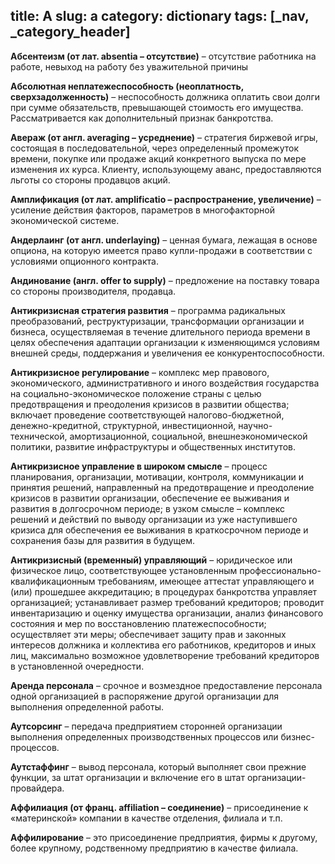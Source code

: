 title: А
slug: a
category: dictionary
tags: [_nav, _category_header]
---

__Абсентеизм (от лат. absentia – отсутствие)__ – отсутствие работника на работе, невыход на работу без уважительной причины

__Абсолютная неплатежеспособность (неоплатность, сверхзадолженность)__ – неспособность должника оплатить свои долги при сумме обязательств, превышающей стоимость его имущества. Рассматривается как дополнительный признак банкротства.

__Авераж (от англ. averaging – усреднение)__ – стратегия биржевой игры, состоящая в последовательной, через определенный промежуток времени, покупке или продаже акций конкретного выпуска по мере изменения их курса. Клиенту, использующему аванс, предоставляются льготы со стороны продавцов акций.

__Амплификация (от лат. amplificatio – распространение, увеличение)__ – усиление действия факторов, параметров в многофакторной экономической системе.

__Андерлаинг (от англ. underlaying)__ – ценная бумага, лежащая в основе опциона, на которую имеется право купли-продажи в соответствии с условиями опционного контракта.

__Андинование (англ. offer to supply)__ – предложение на поставку товара со стороны производителя, продавца.

__Антикризисная стратегия развития__ – программа радикальных преобразований, реструктуризации, трансформации организации и бизнеса, осуществляемая в течение длительного периода времени в целях обеспечения адаптации организации к изменяющимся условиям внешней среды, поддержания и увеличения ее конкурентоспособности.

__Антикризисное регулирование__ – комплекс мер правового, экономического, административного и иного воздействия государства на социально-экономическое положение страны с целью предотвращения и преодоления кризисов в развитии общества; включает проведение соответствующей налогово-бюджетной, денежно-кредитной, структурной, инвестиционной, научно-технической, амортизационной, социальной, внешнеэкономической политики, развитие инфраструктуры и общественных институтов.

__Антикризисное управление в широком смысле__ – процесс планирования, организации, мотивации, контроля, коммуникации и принятия решений, направленный на предотвращение и преодоление кризисов в развитии организации, обеспечение ее выживания и развития в долгосрочном периоде; в узком смысле – комплекс решений и действий по выводу организации из уже наступившего кризиса для обеспечения ее выживания в краткосрочном периоде и сохранения базы для развития в будущем.

__Антикризисный (временный) управляющий__ – юридическое или физическое лицо, соответствующее установленным профессионально-квалификационным требованиям, имеющее аттестат управляющего и (или) прошедшее аккредитацию; в процедурах банкротства управляет организацией; устанавливает размер требований кредиторов; проводит инвентаризацию и оценку имущества организации, анализ финансового состояния и мер по восстановлению платежеспособности; осуществляет эти меры; обеспечивает защиту прав и законных интересов должника и коллектива его работников, кредиторов и иных лиц, максимально возможное удовлетворение требований кредиторов в установленной очередности.

__Аренда персонала__ – срочное и возмездное предоставление персонала одной организацией в распоряжение другой организации для выполнения определенной работы.

__Аутсорсинг__ – передача предприятием сторонней организации выполнения определенных производственных процессов или бизнес-процессов.

__Аутстаффинг__ – вывод персонала, который выполняет свои прежние функции, за штат организации и включение его в штат организации-провайдера.

__Аффилиация (от франц. affiliation – соединение)__ – присоединение к «материнской» компании в качестве отделения, филиала и т.п.

__Аффилирование__ – это присоединение предприятия, фирмы к другому, более крупному, родственному предприятию в качестве филиала.

